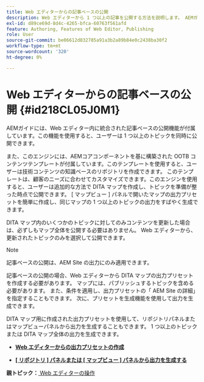```yaml
---
title: Web エディターからの記事ベースの公開
description: Web エディターから 1 つ以上の記事を公開する方法を説明します。 AEMガイドの DITA マップで、1 つ以上のトピックの出力を生成します。
exl-id: d89ce69d-8d4c-4265-bfca-60763f561afd
feature: Authoring, Features of Web Editor, Publishing
role: User
source-git-commit: be06612d832785a91a3b2a89b84e0c2438ba30f2
workflow-type: tm+mt
source-wordcount: '320'
ht-degree: 0%

---
```


# Web エディターからの記事ベースの公開 {#id218CL05J0M1}

AEMガイドには、Web エディター内に統合された記事ベースの公開機能が付属しています。この機能を使用すると、ユーザーは 1 つ以上のトピックを同時に公開できます。

また、このエンジンには、AEMコアコンポーネントを基に構築された OOTB コンテンツテンプレートが付属しています。このテンプレートを使用すると、ユーザーは技術コンテンツの知識ベースのリポジトリを作成できます。 このテンプレートは、顧客のニーズに合わせてカスタマイズできます。このエンジンを使用すると、ユーザーは追加的な方法で DITA マップを作成し、トピックを準備が整った時点で公開できます。 [ マップビュー ] パネルで開いたマップの出力プリセットを簡単に作成し、同じマップの 1 つ以上のトピックの出力をすばやく生成できます。

DITA マップ内のいくつかのトピックに対してのみコンテンツを更新した場合は、必ずしもマップ全体を公開する必要はありません。 Web エディターから、更新されたトピックのみを選択して公開できます。

>[!NOTE]
>
> 記事ベースの公開は、AEM Site の出力にのみ適用できます。

記事ベースの公開の場合、Web エディターから DITA マップの出力プリセットを作成する必要があります。 マップには、パブリッシュするトピックを含める必要があります。 また、条件を適用し、出力プリセットの「 AEM Site の詳細」を指定することもできます。 次に、プリセットを生成機能を使用して出力を生成できます。

DITA マップ用に作成された出力プリセットを使用して、リポジトリパネルまたはマップビューパネルから出力を生成することもできます。 1 つ以上のトピックまたは DITA マップ全体の出力を生成できます。

- **[Web エディターからの出力プリセットの作成](web-editor-article-publishing-presets.md)**

- **[[ リポジトリ ] パネルまたは [ マップビュー ] パネルから出力を生成する](web-editor-article-publishing-output.md)**


**親トピック：**[ Web エディターの操作](web-editor.md)

